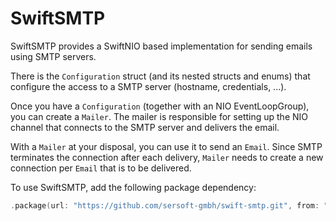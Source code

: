 # SwiftSMTP

SwiftSMTP provides a SwiftNIO based implementation for sending emails using SMTP servers.

There is the `Configuration` struct (and its nested structs and enums) that configure the access to a SMTP server (hostname, credentials, ...).

Once you have a `Configuration` (together with an NIO EventLoopGroup), you can create a `Mailer`. The mailer is responsible for setting up the NIO channel that connects to the SMTP server and delivers the email.

With a `Mailer` at your disposal, you can use it to send an `Email`. Since SMTP terminates the connection after each delivery, `Mailer` needs to create a new connection per `Email` that is to be delivered.

To use SwiftSMTP, add the following package dependency:
```swift
.package(url: "https://github.com/sersoft-gmbh/swift-smtp.git", from: "2.0.0")
```
